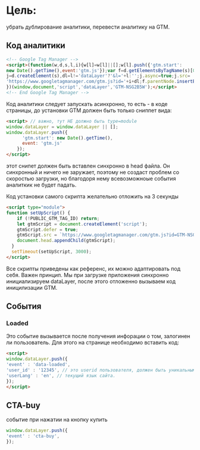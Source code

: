 # Цель:
убрать дублирование аналитики, перевести аналитику на GTM.

## Код аналитики
```html
<!-- Google Tag Manager -->
<script>(function(w,d,s,l,i){w[l]=w[l]||[];w[l].push({'gtm.start':
new Date().getTime(),event:'gtm.js'});var f=d.getElementsByTagName(s)[0],
j=d.createElement(s),dl=l!='dataLayer'?'&l='+l:'';j.async=true;j.src=
'https://www.googletagmanager.com/gtm.js?id='+i+dl;f.parentNode.insertBefore(j,f);
})(window,document,'script','dataLayer','GTM-NSG2B5W');</script>
<!-- End Google Tag Manager -->
```

Код аналитики следует запускать асинхронно, то есть - в коде страницы, до установки GTM  должен быть только сниппет вида:
```html
<script> // важно, тут НЕ должно быть type=module
window.dataLayer = window.dataLayer || [];
window.dataLayer.push({
      'gtm.start': new Date().getTime(),
      event: 'gtm.js'
    });
</script>
```
этот снипет должен быть вставлен синхронно в head файла. Он синхронный и ничего не заружает, поэтому не создаст проблем со скоростью загрузки, но благодоря нему всевозможноые события аналиткик не будет падать.

Код установки самого скрипта желательно отложить на 3 секунды
```html
<script type="module">
function setUpScript() {
    if (!PUBLIC_GTM_TAG_ID) return;
    let gtmScript = document.createElement('script');
    gtmScript.defer = true;
    gtmScript.src = `https://www.googletagmanager.com/gtm.js?id=GTM-NSG2B5W&l=dataLayer`;
    document.head.appendChild(gtmScript);
  }
  setTimeout(setUpScript, 3000);
</script>
```

Все скрипты приведены как референс, их можно адаптировать под себя. Важен принцип.
Мы при загрузке приложения синхронно инициализируем dataLayer, после этого отложенно вызываем код иницилизации GTM.
## События
### Loaded
Это событие вызывается после получения инфорации о том, залогинен ли пользователь.
Для этого на странице необходимо вставить код:
```html
<script>
window.dataLayer.push({
'event' : 'data-loaded',
'user_id' : '12345', // это userid пользователя, должен быть уникальным для каждого пользователя. Если пользователь не залогинен содержит ''
'userLang' : 'en', // текущий язык сайта.
});
</script>
```

## CTA-buy
событие при нажатии на кнопку купить
```javascript
window.dataLayer.push({
'event' : 'cta-buy',
});
```
